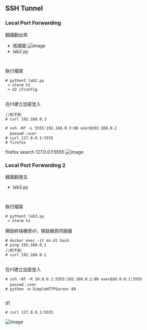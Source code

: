 ## SSH Tunnel

### Local Port Forwarding 
翻牆翻出來
* 拓撲圖
![image]()
* lab2.py
```


```
執行檔案
```
# python3 lab2.py
 > xterm h1 
 > d2 ifconfig
 
```

在h1建立加密登入
```
//抓不到
# curl 192.168.0.3 

# ssh -Nf -L 5555:192.168.0.3:80 user@192.168.0.2
  passwd：user
# curl 127.0.0.1:5555
# firefox
```
firefox search 127.0.0.1:5555
![image]()

### Local Port Forwarding 2
翻牆翻進去
* lab3.py
```


```
執行檔案
```
# python3 lab3.py
 > xterm h1 
```

開啟終端機至d1，開啟網頁伺服器
```
# docker exec -it mn.d1 bash
# ping 192.168.0.1
//抓不到
# curl 192.168.0.1


```

在h1建立加密登入
```
# ssh -Nf -R 10.0.0.1:5555:192.168.0.1:80 user@10.0.0.1:5555
  passwd：user
# python -m SimpleHTTPServer 80


```

d1
```
# curl 127.0.0.1:5555
```
![image]()







